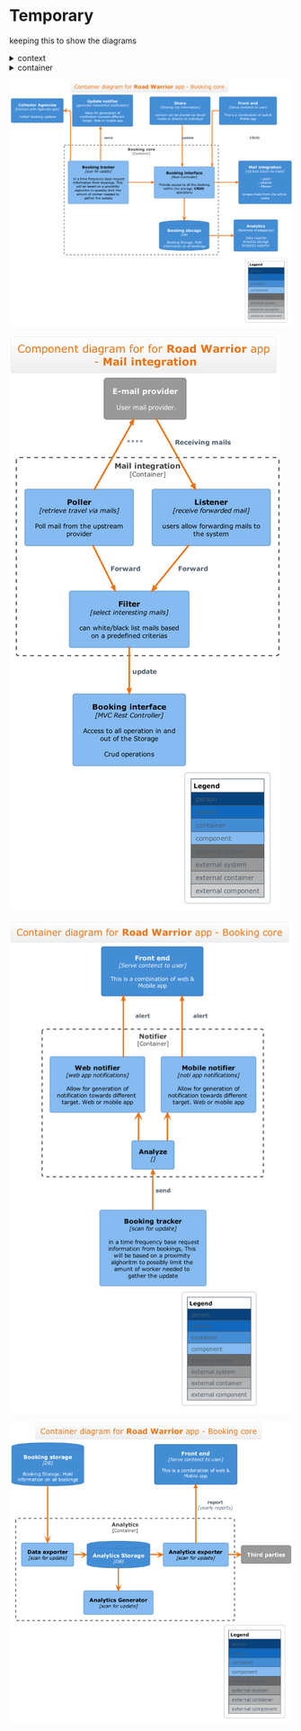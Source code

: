 # Temporary

keeping this to show the diagrams


<details><summary>context</summary>

![context](c4-context.png)

</details>


<details><summary>container</summary>

![container](c4-container.png)

</details> 




![booking](c4-component_booking-core.png)

![mail integration](c4-component_mail-integration.png)

![notifier](c4-component_notifier.png)

![analytics](c4-component_analytics.png)



